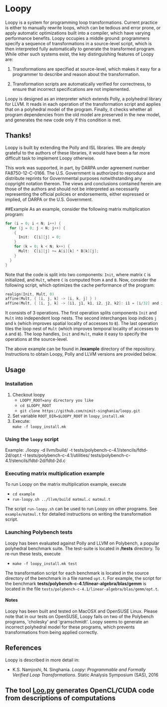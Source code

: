 # Loopy
Loopy is a system for programming loop transformations. Current practice is either to manually rewrite loops, which can be tedious and error prone, or apply automatic optimizations built into a compiler, which have varying performance benefits. Loopy occupies a middle ground: programmers specify a sequence of transformations in a source-level script, which is then interpreted fully automatically to generate the transformed program. While other such systems exist, the key distinguishing features of Loopy are:

1. Transformations are specified at source-level, which makes it easy for a programmer to describe and reason about the transformation.

2. Transformation scripts are automatically verified for correctness, to ensure that incorrect specifications are not implemented. 

Loopy is designed as an interpreter which extends Polly, a polyhedral library for LLVM. It reads in each operation of the transformation script and applies that on a polyhedral model of the program. Finally, it checks whether all program dependencies from the old model are preserved in the new model, and generates the new code only if this condition is met. 

## Thanks!
   Loopy is built by extending the Polly and ISL libraries. We are deeply grateful to the authors of these libraries, it would have been a far more difficult task to implement Loopy otherwise.  

   This work was supported, in part, by DARPA under agreement number FA8750-12-C-0166. The U.S. Government is authorized to reproduce and distribute reprints for Governmental purposes notwithstanding any copyright notation thereon. The views and conclusions contained herein are those of the authors and should not be interpreted as necessarily representing the official policies or endorsements, either expressed or implied, of DARPA or the U.S. Government.  


##Example
As an example, consider the following matrix multiplication program:
```c
for (i = 0; i < N; i++) {
  for (j = 0; j < N; j++) {
    {
      Init:  C[i][j] = 0;
    }
    for (k = 0; k < N; k++) {
      Mult:  C[i][j] += A[i][k] * B[k][j];
    }
  }
}
```
Note that the code is split into two components: `Init`, where matrix `C` is initialized, and `Mult`, where `C` is computed from `A` and `B`. 
Now, consider the following script, which optimizes the cache performance of the program: 
```c
realign(Init, Mult, 0)
affine(Mult, { [i, j, k] -> [i, k, j] } )
affine(Mult, { [i, j, k] -> [i1, j1, k1, i2, j2, k2]: i1 = [i/32] and i2 = i%32 and j1 = [j/32] and j2 = j%32 and k1 = [k/32] and k2 = k%32 } )
```
It consists of 3 operations. The first operation splits components `Init` and `Mult` into independent loop nests. The second interchanges loop indices `j` and `k` (which improves spatial locality of accesses to `B`). The last operation tiles the loop nest of `Mult` (which improves temporal locality of accesses to `A` and `B`). The loop handles, `Init` and `Mult`, make it easy to specify the operations at the source-level. 

The above example can be found in **/example** directory of the repository. Instructions to obtain Loopy, Polly and LLVM versions are provided below. 

## Usage
### Installation
1. Checkout loopy  
    * `LOOPY_ROOT=any directory you like`
    * `cd $LOOPY_ROOT`   
    * `git clone https://github.com/nimit-singhania/loopy.git`   
2. Set variable `ROOT_DIR=$LOOPY_ROOT` in `loopy_install.mk`
3. Execute:  
    `make -f loopy_install.mk`

### Using the `loopy` script

Example:
	./loopy -d llvm/build/ -t tests/polybench-c-4.1/stencils/fdtd-2d/opt.t -I tests/polybench-c-4.1/utilities/ tests/polybench-c-4.1/stencils/fdtd-2d/fdtd-2d.c

### Executing matrix multiplication example 
To run Loopy on the matrix multiplication example, execute

* `cd example`
* `run-loopy.sh ../llvm/build matmul.c matmul.t`

The script `run-loopy.sh` can be used to run Loopy on other programs. See `example/matmul.t` for detailed instructions on writing the transformation script.

### Launching Polybench tests
Loopy has been evaluated against Polly and LLVM on Polybench, a popular polyhedral benchmark suite. The test-suite is located in **/tests** directory. To re-run these tests, execute  

*  `make -f loopy_install.mk test`

The transformation script for each benchmark is located in the source directory of the benchmark in a file named `opt.t`. For example, the script for the benchmark **tests/polybench-c-4.1/linear-algebra/blas/gemm** is located in the file `tests/polybench-c-4.1/linear-algebra/blas/gemm/opt.t`.

#### Notes
Loopy has been built and tested on MacOSX and OpenSUSE Linux. Please note that in our tests on OpenSUSE, Loopy fails on two of the Polybench programs, 'cholesky' and 'gramschmidt'. Loopy seems to generate an incorrect polyhedral model for these programs, which prevents transformations from being applied correctly.

## References
Loopy is described in more detail in:     

* K.S. Namjoshi, N. Singhania. *Loopy: Programmable and Formally Verified Loop Transformations*. Static Analysis Symposium (SAS), 2016


## The tool [Loo.py](https://mathema.tician.de/software/loopy/) generates OpenCL/CUDA code from descriptions of computations

